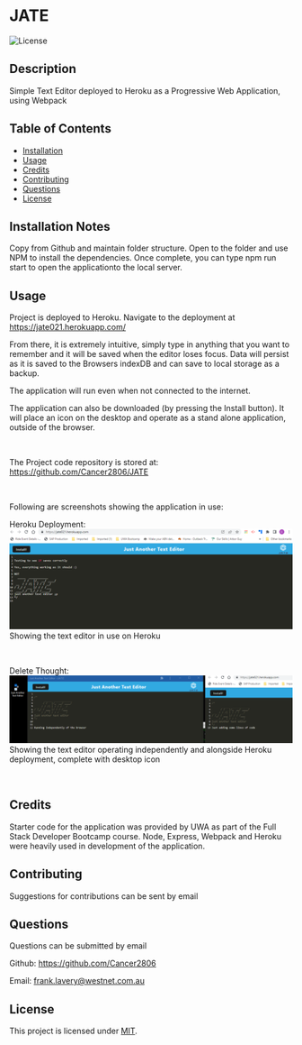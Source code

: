 # JATE

![License](https://img.shields.io/badge/License-MIT-yellow.svg)
  
## Description  

Simple Text Editor deployed to Heroku as a Progressive Web Application, using Webpack   



## Table of Contents

- [Installation](#installation-notes)
- [Usage](#usage)
- [Credits](#credits)
- [Contributing](#contributing)
- [Questions](#questions)
- [License](#license)



## Installation Notes  

  Copy from Github and maintain folder structure.  Open to the folder and use NPM to install the dependencies.  Once complete, you can type npm run start to open the applicationto the local server.   


## Usage 

  Project is deployed to Heroku.  Navigate to the deployment at https://jate021.herokuapp.com/   

  From there, it is extremely intuitive, simply type in anything that you want to remember and it will be saved when the editor loses focus.  Data will persist as it is saved to the Browsers indexDB and can save to local storage as a backup.

  The application will run even when not connected to the internet.

  The application can also be downloaded (by pressing the Install button).  It will place an icon on the desktop and operate as a stand alone application, outside of the browser.   

<br>

  The Project code repository is stored at: https://github.com/Cancer2806/JATE 


<br>

  Following are screenshots showing the application in use:  


Heroku Deployment:
<br>
<img src="./images/JATE_Heroku.png" width=700 alt = "Heroku Deployment">  
Showing the text editor in use on Heroku

<br>

Delete Thought:
<br>
<img src="./images/Standalone.png" width=700 alt = "Operating Standalone">  
Showing the text editor operating independently and alongside Heroku deployment, complete with desktop icon  


<br>


## Credits  

  Starter code for the application was provided by UWA as part of the Full Stack Developer Bootcamp course.
  Node, Express, Webpack and Heroku were heavily used in development of the application.   


## Contributing  

  Suggestions for contributions can be sent by email   


## Questions
Questions can be submitted by email

Github:  https://github.com/Cancer2806

Email:  frank.lavery@westnet.com.au


## License
This project is licensed under [MIT](https://opensource.org/licenses/MIT).